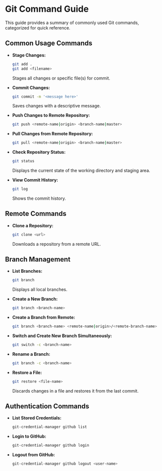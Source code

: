 # Git Command Guide

This guide provides a summary of commonly used Git commands, categorized for quick reference.

## Common Usage Commands
- **Stage Changes:**
  ```bash
  git add .
  git add <filename>
  ```
  Stages all changes or specific file(s) for commit.

- **Commit Changes:**
  ```bash
  git commit -m '<message here>'
  ```
  Saves changes with a descriptive message.

- **Push Changes to Remote Repository:**
  ```bash
  git push <remote-name|origin> <branch-name|master>
  ```

- **Pull Changes from Remote Repository:**
  ```bash
  git pull <remote-name|origin> <branch-name|master>
  ```

- **Check Repository Status:**
  ```bash
  git status
  ```
  Displays the current state of the working directory and staging area.

- **View Commit History:**
  ```bash
  git log
  ```
  Shows the commit history.

## Remote Commands
- **Clone a Repository:**
  ```bash
  git clone <url>
  ```
  Downloads a repository from a remote URL.

## Branch Management
- **List Branches:**
  ```bash
  git branch
  ```
  Displays all local branches.

- **Create a New Branch:**
  ```bash
  git branch <branch-name>
  ```

- **Create a Branch from Remote:**
  ```bash
  git branch <branch-name> <remote-name|origin>/<remote-branch-name>
  ```

- **Switch and Create New Branch Simultaneously:**
  ```bash
  git switch -c <branch-name>
  ```

- **Rename a Branch:**
  ```bash
  git branch -c <branch-name>
  ```

- **Restore a File:**
  ```bash
  git restore <file-name>
  ```
  Discards changes in a file and restores it from the last commit.

## Authentication Commands
- **List Stored Credentials:**
  ```bash
  git-credential-manager github list
  ```

- **Login to GitHub:**
  ```bash
  git-credential-manager github login
  ```

- **Logout from GitHub:**
  ```bash
  git-credential-manager github logout <user-name>
  ```